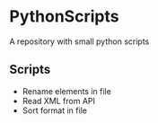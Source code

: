 # PythonScripts
A repository with small python scripts

## Scripts
 - Rename elements in file
 - Read XML from API
 - Sort format in file